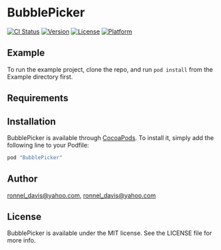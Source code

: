 # BubblePicker

[![CI Status](http://img.shields.io/travis/ronnel_davis@yahoo.com/BubblePicker.svg?style=flat)](https://travis-ci.org/ronnel_davis@yahoo.com/BubblePicker)
[![Version](https://img.shields.io/cocoapods/v/BubblePicker.svg?style=flat)](http://cocoapods.org/pods/BubblePicker)
[![License](https://img.shields.io/cocoapods/l/BubblePicker.svg?style=flat)](http://cocoapods.org/pods/BubblePicker)
[![Platform](https://img.shields.io/cocoapods/p/BubblePicker.svg?style=flat)](http://cocoapods.org/pods/BubblePicker)

## Example

To run the example project, clone the repo, and run `pod install` from the Example directory first.

## Requirements

## Installation

BubblePicker is available through [CocoaPods](http://cocoapods.org). To install
it, simply add the following line to your Podfile:

```ruby
pod "BubblePicker"
```

## Author

ronnel_davis@yahoo.com, ronnel_davis@yahoo.com

## License

BubblePicker is available under the MIT license. See the LICENSE file for more info.
